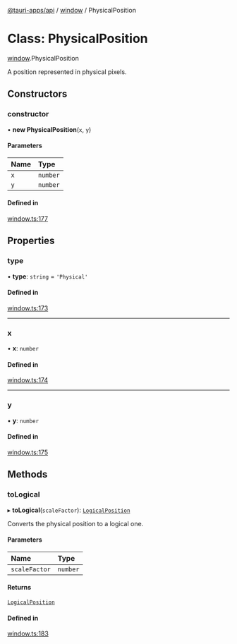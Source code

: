 [@tauri-apps/api](../README.md) / [window](../modules/window.md) / PhysicalPosition

# Class: PhysicalPosition

[window](../modules/window.md).PhysicalPosition

A position represented in physical pixels.

## Constructors

### constructor

• **new PhysicalPosition**(`x`, `y`)

#### Parameters

| Name | Type |
| :------ | :------ |
| `x` | `number` |
| `y` | `number` |

#### Defined in

[window.ts:177](https://github.com/tauri-apps/tauri/blob/2c040ea/tooling/api/src/window.ts#L177)

## Properties

### type

• **type**: `string` = `'Physical'`

#### Defined in

[window.ts:173](https://github.com/tauri-apps/tauri/blob/2c040ea/tooling/api/src/window.ts#L173)

___

### x

• **x**: `number`

#### Defined in

[window.ts:174](https://github.com/tauri-apps/tauri/blob/2c040ea/tooling/api/src/window.ts#L174)

___

### y

• **y**: `number`

#### Defined in

[window.ts:175](https://github.com/tauri-apps/tauri/blob/2c040ea/tooling/api/src/window.ts#L175)

## Methods

### toLogical

▸ **toLogical**(`scaleFactor`): [`LogicalPosition`](window.LogicalPosition.md)

Converts the physical position to a logical one.

#### Parameters

| Name | Type |
| :------ | :------ |
| `scaleFactor` | `number` |

#### Returns

[`LogicalPosition`](window.LogicalPosition.md)

#### Defined in

[window.ts:183](https://github.com/tauri-apps/tauri/blob/2c040ea/tooling/api/src/window.ts#L183)
